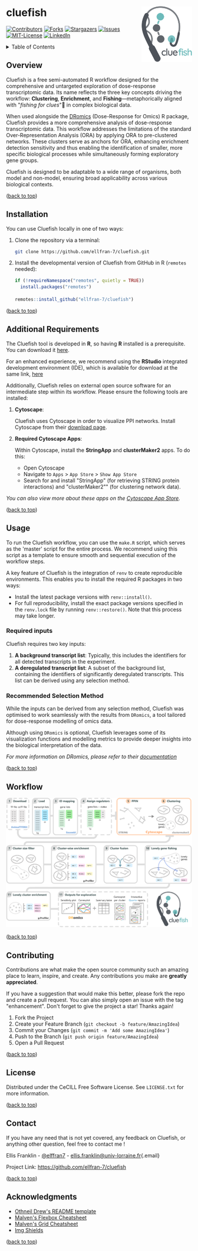 <a id="readme-top"></a>

<!-- PROJECT LOGO -->

# cluefish <img src="man/figures/cluefish-logo-with-text.png" alt="Logo" align="right" height="150"/></a>

<!-- PROJECT SHIELDS -->

<!--
*** I'm using markdown "reference style" links for readability.
*** Reference links are enclosed in brackets [ ] instead of parentheses ( ).
*** See the bottom of this document for the declaration of the reference variables
*** for contributors-url, forks-url, etc. This is an optional, concise syntax you may use.
*** https://www.markdownguide.org/basic-syntax/#reference-style-links
-->

[![Contributors](https://img.shields.io/github/contributors/ellfran-7/cluefish.svg?style=flat-square)](https://github.com/ellfran-7/cluefish/graphs/contributors) [![Forks](https://img.shields.io/github/forks/ellfran-7/cluefish.svg?style=flat-square)](https://github.com/ellfran-7/cluefish/network/members) [![Stargazers](https://img.shields.io/github/stars/ellfran-7/cluefish.svg?style=flat-square)](https://github.com/ellfran-7/cluefish/stargazers) [![Issues](https://img.shields.io/github/issues/ellfran-7/cluefish.svg?style=flat-square)](https://github.com/ellfran-7/cluefish/issues) [![MIT-License](https://img.shields.io/github/license/ellfran-7/cluefish.svg?style=flat-square)](https://github.com/ellfran-7/cluefish/blob/main/LICENSE.txt) [![LinkedIn](https://img.shields.io/badge/-LinkedIn-black.svg?style=flat-square&logo=linkedin&colorB=555)](https://linkedin.com/in/ellis-franklin-6188831ba)

<!-- TABLE OF CONTENTS -->

<details>

<summary>Table of Contents</summary>

<ol>

<li><a href="#overview">Overview</a></li>

<li><a href="#installation">Installation</a></li>

<li><a href="#usage">Usage</a></li>

<ul>

<li><a href="#required-inputs">Required inputs</a></li>

<li><a href="#recommended-selection-method">Recommended Selection Method</a></li>

</ul>

<li><a href="#contributing">Contributing</a></li>

<li><a href="#license">License</a></li>

<li><a href="#contact">Contact</a></li>

<li><a href="#acknowledgments">Acknowledgments</a></li>

</ol>

</details>

<!-- ABOUT THE PROJECT -->

## Overview

Cluefish is a free semi-automated R workflow designed for the comprehensive and untargeted exploration of dose-response transcriptomic data. Its name reflects the three key concepts driving the workflow: **Clustering**, **Enrichment**, and **Fishing**—metaphorically aligned with "*fishing for clues*"🎣 in complex biological data.

When used alongside the [DRomics](https://lbbe-software.github.io/DRomics/) (Dose-Response for Omics) R package, Cluefish provides a more comprehensive analysis of dose-response transcriptomic data. This workflow addresses the limitations of the standard Over-Representation Analysis (ORA) by applying ORA to pre-clustered networks. These clusters serve as anchors for ORA, enhancing enrichment detection sensitivity and thus enabling the identification of smaller, more specific biological processes while simultaneously forming exploratory gene groups.

Cluefish is designed to be adaptable to a wide range of organisms, both model and non-model, ensuring broad applicability across various biological contexts.

<p align="right">

(<a href="#readme-top">back to top</a>)

</p>

<!-- INSTALLATION -->

## Installation

You can use Cluefish locally in one of two ways:

1.  Clone the repository via a terminal:

    ``` sh
    git clone https://github.com/ellfran-7/cluefish.git
    ```

2.  Install the developmental version of Cluefish from GitHub in R (`remotes` needed):

    ``` r
    if (!requireNamespace("remotes", quietly = TRUE))
      install.packages("remotes")

    remotes::install_github("ellfran-7/cluefish")
    ```

<p align="right">

(<a href="#readme-top">back to top</a>)

</p>

<!-- ADDITIONAL REQUIREMENTS -->

## Additional Requirements

The Cluefish tool is developed in **R**, so having **R** installed is a prerequisite. You can download it [here](https://posit.co/download/rstudio-desktop/).

For an enhanced experience, we recommend using the **RStudio** integrated development environment (IDE), which is available for download at the same link, [here](https://posit.co/download/rstudio-desktop/)

Additionally, Cluefish relies on external open source software for an intermediate step within its workflow. Please ensure the following tools are installed:

1.  **Cytoscape**:

    Cluefish uses Cytoscape in order to visualize PPI networks. Install Cytoscape from their [download page](https://cytoscape.org/download.html).

2.  **Required Cytoscape Apps**:

    Within Cytoscape, install the **StringApp** and **clusterMaker2** apps. To do this:

    -   Open Cytoscape
    -   Navigate to `Apps` \> `App Store` \> `Show App Store`
    -   Search for and install "StringApp" (for retrieving STRING protein interactions) and "clusterMaker2"" (for clustering network data).

*You can also view more about these apps on the [Cytoscape App Store](https://apps.cytoscape.org/).*

<p align="right">

(<a href="#readme-top">back to top</a>)

</p>

<!-- USAGE EXAMPLES -->

## Usage

To run the Cluefish workflow, you can use the `make.R` script, which serves as the 'master' script for the entire process. We recommend using this script as a template to ensure smooth and sequential execution of the workflow steps.

A key feature of Cluefish is the integration of `renv` to create reproducible environments. This enables you to install the required R packages in two ways:

-   Install the latest package versions with `renv::install()`.
-   For full reproducibility, install the exact package versions specified in the `renv.lock` file by running `renv::restore()`. Note that this process may take longer.

### Required inputs

Cluefish requires two key inputs:

1.  **A background transcript list**: Typically, this includes the identifiers for all detected transcripts in the experiment.
2.  **A deregulated transcript list**: A subset of the background list, containing the identifiers of significantly deregulated transcripts. This list can be derived using any selection method.

### Recommended Selection Method

While the inputs can be derived from any selection method, Cluefish was optimised to work seamlessly with the results from `DRomics`, a tool tailored for dose-response modelling of omics data.

Although using `DRomics` is optional, Cluefish leverages some of its visualization functions and modelling metrics to provide deeper insights into the biological interpretation of the data.

*For more information on DRomics, please refer to their [documentation](https://lbbe-software.github.io/DRomics/)*

<p align="right">

(<a href="#readme-top">back to top</a>)

</p>

<!-- WORKFLOW -->

## Workflow

<p align="center">

<img src="man/figures/cluefish-schematic-2024-09-27-rm-asterisk.png" alt="Cluefish schematic" width="600"/>

</p>

<p align="right">

(<a href="#readme-top">back to top</a>)

</p>

<!-- CONTRIBUTING -->

## Contributing

Contributions are what make the open source community such an amazing place to learn, inspire, and create. Any contributions you make are **greatly appreciated**.

If you have a suggestion that would make this better, please fork the repo and create a pull request. You can also simply open an issue with the tag "enhancement". Don't forget to give the project a star! Thanks again!

1.  Fork the Project
2.  Create your Feature Branch (`git checkout -b feature/AmazingIdea`)
3.  Commit your Changes (`git commit -m 'Add some AmazingIdea'`)
4.  Push to the Branch (`git push origin feature/AmazingIdea`)
5.  Open a Pull Request

<p align="right">

(<a href="#readme-top">back to top</a>)

</p>

<!-- LICENSE -->

## License

Distributed under the CeCILL Free Software License. See `LICENSE.txt` for more information.

<p align="right">

(<a href="#readme-top">back to top</a>)

</p>

<!-- CONTACT -->

## Contact

If you have any need that is not yet covered, any feedback on Cluefish, or anything other question, feel free to contact me !

Ellis Franklin - [\@elffran7](https://twitter.com/elffran7) - [ellis.franklin\@univ-lorraine.fr](mailto:ellis.franklin@univ-lorraine.fr){.email}

Project Link: <https://github.com/ellfran-7/cluefish>

<p align="right">

(<a href="#readme-top">back to top</a>)

</p>

<!-- ACKNOWLEDGMENTS -->

## Acknowledgments

-   [Othneil Drew's README template](https://github.com/othneildrew/Best-README-Template)
-   [Malven's Flexbox Cheatsheet](https://flexbox.malven.co/)
-   [Malven's Grid Cheatsheet](https://grid.malven.co/)
-   [Img Shields](https://shields.io/)

<p align="right">

(<a href="#readme-top">back to top</a>)

</p>

<!-- MARKDOWN LINKS & IMAGES -->

<!-- https://www.markdownguide.org/basic-syntax/#reference-style-links -->
